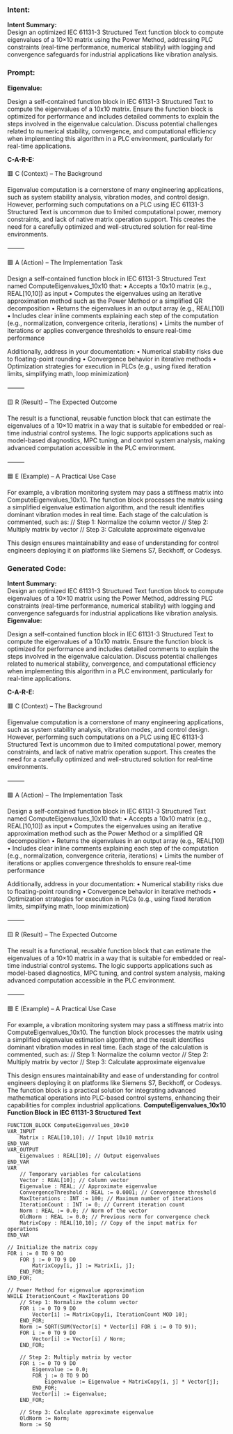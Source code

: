 ### Intent:
**Intent Summary:**  
Design an optimized IEC 61131-3 Structured Text function block to compute eigenvalues of a 10×10 matrix using the Power Method, addressing PLC constraints (real-time performance, numerical stability) with logging and convergence safeguards for industrial applications like vibration analysis.

### Prompt:
**Eigenvalue:**

Design a self-contained function block in IEC 61131-3 Structured Text to compute the eigenvalues of a 10x10 matrix. Ensure the function block is optimized for performance and includes detailed comments to explain the steps involved in the eigenvalue calculation. Discuss potential challenges related to numerical stability, convergence, and computational efficiency when implementing this algorithm in a PLC environment, particularly for real-time applications.

**C-A-R-E:**

🟥 C (Context) – The Background

Eigenvalue computation is a cornerstone of many engineering applications, such as system stability analysis, vibration modes, and control design. However, performing such computations on a PLC using IEC 61131-3 Structured Text is uncommon due to limited computational power, memory constraints, and lack of native matrix operation support. This creates the need for a carefully optimized and well-structured solution for real-time environments.

⸻

🟩 A (Action) – The Implementation Task

Design a self-contained function block in IEC 61131-3 Structured Text named ComputeEigenvalues_10x10 that:
	•	Accepts a 10x10 matrix (e.g., REAL[10,10]) as input
	•	Computes the eigenvalues using an iterative approximation method such as the Power Method or a simplified QR decomposition
	•	Returns the eigenvalues in an output array (e.g., REAL[10])
	•	Includes clear inline comments explaining each step of the computation (e.g., normalization, convergence criteria, iterations)
	•	Limits the number of iterations or applies convergence thresholds to ensure real-time performance

Additionally, address in your documentation:
	•	Numerical stability risks due to floating-point rounding
	•	Convergence behavior in iterative methods
	•	Optimization strategies for execution in PLCs (e.g., using fixed iteration limits, simplifying math, loop minimization)

⸻

🟨 R (Result) – The Expected Outcome

The result is a functional, reusable function block that can estimate the eigenvalues of a 10×10 matrix in a way that is suitable for embedded or real-time industrial control systems. The logic supports applications such as model-based diagnostics, MPC tuning, and control system analysis, making advanced computation accessible in the PLC environment.

⸻

🟦 E (Example) – A Practical Use Case

For example, a vibration monitoring system may pass a stiffness matrix into ComputeEigenvalues_10x10. The function block processes the matrix using a simplified eigenvalue estimation algorithm, and the result identifies dominant vibration modes in real time. Each stage of the calculation is commented, such as:
// Step 1: Normalize the column vector
// Step 2: Multiply matrix by vector
// Step 3: Calculate approximate eigenvalue

This design ensures maintainability and ease of understanding for control engineers deploying it on platforms like Siemens S7, Beckhoff, or Codesys.

### Generated Code:
**Intent Summary:**  
Design an optimized IEC 61131-3 Structured Text function block to compute eigenvalues of a 10×10 matrix using the Power Method, addressing PLC constraints (real-time performance, numerical stability) with logging and convergence safeguards for industrial applications like vibration analysis.
**Eigenvalue:**

Design a self-contained function block in IEC 61131-3 Structured Text to compute the eigenvalues of a 10x10 matrix. Ensure the function block is optimized for performance and includes detailed comments to explain the steps involved in the eigenvalue calculation. Discuss potential challenges related to numerical stability, convergence, and computational efficiency when implementing this algorithm in a PLC environment, particularly for real-time applications.

**C-A-R-E:**

🟥 C (Context) – The Background

Eigenvalue computation is a cornerstone of many engineering applications, such as system stability analysis, vibration modes, and control design. However, performing such computations on a PLC using IEC 61131-3 Structured Text is uncommon due to limited computational power, memory constraints, and lack of native matrix operation support. This creates the need for a carefully optimized and well-structured solution for real-time environments.

⸻

🟩 A (Action) – The Implementation Task

Design a self-contained function block in IEC 61131-3 Structured Text named ComputeEigenvalues_10x10 that:
	•	Accepts a 10x10 matrix (e.g., REAL[10,10]) as input
	•	Computes the eigenvalues using an iterative approximation method such as the Power Method or a simplified QR decomposition
	•	Returns the eigenvalues in an output array (e.g., REAL[10])
	•	Includes clear inline comments explaining each step of the computation (e.g., normalization, convergence criteria, iterations)
	•	Limits the number of iterations or applies convergence thresholds to ensure real-time performance

Additionally, address in your documentation:
	•	Numerical stability risks due to floating-point rounding
	•	Convergence behavior in iterative methods
	•	Optimization strategies for execution in PLCs (e.g., using fixed iteration limits, simplifying math, loop minimization)

⸻

🟨 R (Result) – The Expected Outcome

The result is a functional, reusable function block that can estimate the eigenvalues of a 10×10 matrix in a way that is suitable for embedded or real-time industrial control systems. The logic supports applications such as model-based diagnostics, MPC tuning, and control system analysis, making advanced computation accessible in the PLC environment.

⸻

🟦 E (Example) – A Practical Use Case

For example, a vibration monitoring system may pass a stiffness matrix into ComputeEigenvalues_10x10. The function block processes the matrix using a simplified eigenvalue estimation algorithm, and the result identifies dominant vibration modes in real time. Each stage of the calculation is commented, such as:
// Step 1: Normalize the column vector
// Step 2: Multiply matrix by vector
// Step 3: Calculate approximate eigenvalue

This design ensures maintainability and ease of understanding for control engineers deploying it on platforms like Siemens S7, Beckhoff, or Codesys. The function block is a practical solution for integrating advanced mathematical operations into PLC-based control systems, enhancing their capabilities for complex industrial applications.
**ComputeEigenvalues_10x10 Function Block in IEC 61131-3 Structured Text**

```structuredtext
FUNCTION_BLOCK ComputeEigenvalues_10x10
VAR_INPUT
    Matrix : REAL[10,10]; // Input 10x10 matrix
END_VAR
VAR_OUTPUT
    Eigenvalues : REAL[10]; // Output eigenvalues
END_VAR
VAR
    // Temporary variables for calculations
    Vector : REAL[10]; // Column vector
    Eigenvalue : REAL; // Approximate eigenvalue
    ConvergenceThreshold : REAL := 0.0001; // Convergence threshold
    MaxIterations : INT := 100; // Maximum number of iterations
    IterationCount : INT := 0; // Current iteration count
    Norm : REAL := 0.0; // Norm of the vector
    OldNorm : REAL := 0.0; // Previous norm for convergence check
    MatrixCopy : REAL[10,10]; // Copy of the input matrix for operations
END_VAR

// Initialize the matrix copy
FOR i := 0 TO 9 DO
    FOR j := 0 TO 9 DO
        MatrixCopy[i, j] := Matrix[i, j];
    END_FOR;
END_FOR;

// Power Method for eigenvalue approximation
WHILE IterationCount < MaxIterations DO
    // Step 1: Normalize the column vector
    FOR i := 0 TO 9 DO
        Vector[i] := MatrixCopy[i, IterationCount MOD 10];
    END_FOR;
    Norm := SQRT(SUM(Vector[i] * Vector[i] FOR i := 0 TO 9));
    FOR i := 0 TO 9 DO
        Vector[i] := Vector[i] / Norm;
    END_FOR;

    // Step 2: Multiply matrix by vector
    FOR i := 0 TO 9 DO
        Eigenvalue := 0.0;
        FOR j := 0 TO 9 DO
            Eigenvalue := Eigenvalue + MatrixCopy[i, j] * Vector[j];
        END_FOR;
        Vector[i] := Eigenvalue;
    END_FOR;

    // Step 3: Calculate approximate eigenvalue
    OldNorm := Norm;
    Norm := SQ
